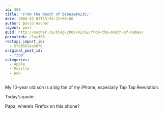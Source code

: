 ```yaml
---
id: 388
title: 'From the mouth of babes&#8230;'
date: 2008-02-02T13:03:22+00:00
author: David Ascher
layout: post
guid: http://ascher.ca/blog/2008/02/02/from-the-mouth-of-babes/
permalink: /?p=388
restapi_import_id:
  - 5780561eab8f6
original_post_id:
  - "388"
categories:
  - Apple
  - Mozilla
  - Web
---
```

My 10-year old son is a big fan of my iPhone, especially Tap Tap Revolution.

Today&#8217;s quote:

Papa, where&#8217;s Firefox on this phone?